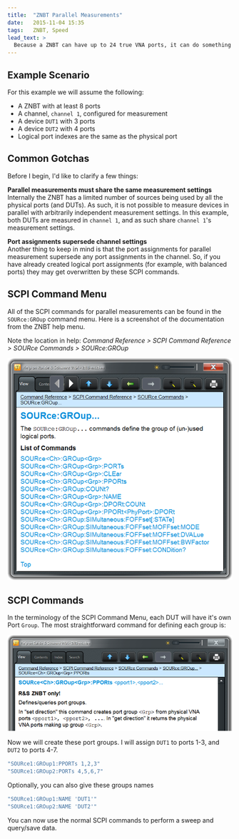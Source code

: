 ```yaml
---
title:  "ZNBT Parallel Measurements"
date:   2015-11-04 15:35
tags:   ZNBT, Speed
lead_text: >
  Because a ZNBT can have up to 24 true VNA ports, it can do something that a VNA and a switch matrix cannot: measure multiple devices in parallel. The ZNBT interface makes this easy to do for identical DUTs. But what if you want to measure DUTs with a varying number of ports, or you want to set up these measurements in your own software?
---
```


## Example Scenario
For this example we will assume the following:

* A ZNBT with at least 8 ports
* A channel, `channel 1`, configured for measurement
* A device `DUT1` with 3 ports
* A device `DUT2` with 4 ports
* Logical port indexes are the same as the physical port

## Common Gotchas
Before I begin, I'd like to clarify a few things:

**Parallel measurements must share the same measurement settings**  
Internally the ZNBT has a limited number of sources being used by all the physical ports (and DUTs). As such, it is not possible to measure devices in parallel with arbitrarily independent measurement settings. In this example, both DUTs are measured in `channel 1`, and as such share `channel 1`'s measurement settings.

**Port assignments supersede channel settings**  
Another thing to keep in mind is that the port assignments for parallel measurement supersede any port assignments in the channel. So, if you have already created logical port assignments (for example, with balanced ports) they may get overwritten by these SCPI commands.

## SCPI Command Menu

All of the SCPI commands for parallel measurements can be found in the `SOURce:GROup` command menu. Here is a screenshot of the documentation from the ZNBT help menu.

Note the location in help: *Command Reference > SCPI Command Reference > SOURce Commands > SOURce:GROup*

![SCPI Command Menu](2015-11-04-parallel-measurements-with-the-znbt/scpi_command_menu.png)

## SCPI Commands

In the terminology of the SCPI Command Menu, each DUT will have it's own Port `Group`. The most straightforward command for defining each group is:

![Set Port Group](2015-11-04-parallel-measurements-with-the-znbt/set_port_group.png)

Now we will create these port groups. I will assign `DUT1` to ports 1-3, and `DUT2` to ports 4-7.

~~~ ruby
"SOURce1:GROup1:PPORTs 1,2,3"
"SOURce1:GROup2:PORTs 4,5,6,7"
~~~

Optionally, you can also give these groups names

~~~ ruby
"SOURce1:GROup1:NAME 'DUT1'"
"SOURce1:GROup2:NAME 'DUT2'"
~~~

You can now use the normal SCPI commands to perform a sweep and query/save data.

